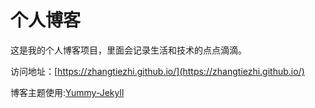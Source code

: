 # 个人博客

这是我的个人博客项目，里面会记录生活和技术的点点滴滴。


访问地址：[https://zhangtiezhi.github.io/](https://zhangtiezhi.github.io/)


博客主题使用:[Yummy-Jekyll](https://github.com/DONGChuan/Yummy-Jekyll)
